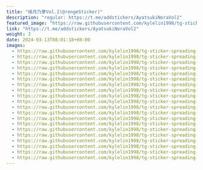 ```yaml
---
title: "绫月乃萝Vol.2(@rengeSticker)"
description: "regular: https://t.me/addstickers/AyatsukiNoraVol2"
featured_image: "https://raw.githubusercontent.com/kylelin1998/tg-sticker-spreading-worldwide-images/main/img/2e079376-efc2-4aeb-914c-b021df59d39b.jpg"
link: "https://t.me/addstickers/AyatsukiNoraVol2"
weight: 3
date: 2024-03-13T08:01:18+08:00
images:
  - https://raw.githubusercontent.com/kylelin1998/tg-sticker-spreading-worldwide-images/main/img/2e079376-efc2-4aeb-914c-b021df59d39b.jpg
  - https://raw.githubusercontent.com/kylelin1998/tg-sticker-spreading-worldwide-images/main/img/2fb66b50-d4cb-4a25-8792-f2d0b7122355.jpg
  - https://raw.githubusercontent.com/kylelin1998/tg-sticker-spreading-worldwide-images/main/img/cbe5a282-9cdd-4c4f-9ba4-29af3b761670.jpg
  - https://raw.githubusercontent.com/kylelin1998/tg-sticker-spreading-worldwide-images/main/img/1ab5f934-2418-4a73-8d5d-c87f91801cfb.jpg
  - https://raw.githubusercontent.com/kylelin1998/tg-sticker-spreading-worldwide-images/main/img/d2304962-29f9-46f4-a7b5-d3984978fa1b.jpg
  - https://raw.githubusercontent.com/kylelin1998/tg-sticker-spreading-worldwide-images/main/img/ea463dff-a5de-428f-960b-76e6ebfdffce.jpg
  - https://raw.githubusercontent.com/kylelin1998/tg-sticker-spreading-worldwide-images/main/img/fc04a357-824c-485f-85dc-269112dc84b3.jpg
  - https://raw.githubusercontent.com/kylelin1998/tg-sticker-spreading-worldwide-images/main/img/8ff7b9fd-74ea-4b4c-b6e1-60ebb4d56b1d.jpg
  - https://raw.githubusercontent.com/kylelin1998/tg-sticker-spreading-worldwide-images/main/img/31a4a8f0-87d4-4d1b-adbc-658b7f6a1e3c.jpg
  - https://raw.githubusercontent.com/kylelin1998/tg-sticker-spreading-worldwide-images/main/img/09a55f32-50de-49fe-ac42-8ed2ee6f9cad.jpg
  - https://raw.githubusercontent.com/kylelin1998/tg-sticker-spreading-worldwide-images/main/img/6ed6c4c5-0aa1-4f3e-9f5e-68d6094c2334.jpg
  - https://raw.githubusercontent.com/kylelin1998/tg-sticker-spreading-worldwide-images/main/img/44c4b112-f602-44ce-a747-e424efca134b.jpg
  - https://raw.githubusercontent.com/kylelin1998/tg-sticker-spreading-worldwide-images/main/img/dcb46812-afcb-4130-8191-5d0016945527.jpg
  - https://raw.githubusercontent.com/kylelin1998/tg-sticker-spreading-worldwide-images/main/img/e59e1507-452d-4dad-9b83-b2e232abdd9f.jpg
  - https://raw.githubusercontent.com/kylelin1998/tg-sticker-spreading-worldwide-images/main/img/73a387cf-f2d8-46ed-a16e-894b908ba0d7.jpg
  - https://raw.githubusercontent.com/kylelin1998/tg-sticker-spreading-worldwide-images/main/img/2a3a2934-8284-4b87-bff8-90f74eb22814.jpg
  - https://raw.githubusercontent.com/kylelin1998/tg-sticker-spreading-worldwide-images/main/img/d0c2bffe-9d61-4a68-ae04-049d6b3b71af.jpg
  - https://raw.githubusercontent.com/kylelin1998/tg-sticker-spreading-worldwide-images/main/img/83832d78-0307-415b-8cf9-b6f96d7a6fe6.jpg
  - https://raw.githubusercontent.com/kylelin1998/tg-sticker-spreading-worldwide-images/main/img/fc0fffc8-e6cf-45de-afb5-65686bf245e0.jpg
  - https://raw.githubusercontent.com/kylelin1998/tg-sticker-spreading-worldwide-images/main/img/c2614767-0fb4-480e-964d-4582850614eb.jpg
---
```


